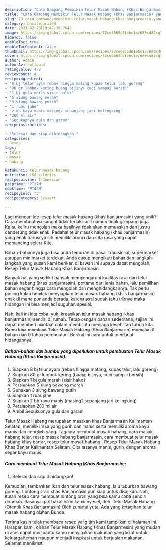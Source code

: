 ```yaml
---
description: "Cara Gampang Membikin Telur Masak Habang (Khas Banjarmasin) yang Lezat"
title: "Cara Gampang Membikin Telur Masak Habang (Khas Banjarmasin) yang Lezat"
slug: 73-cara-gampang-membikin-telur-masak-habang-khas-banjarmasin-yang-lezat
category: Uncategorized
date: 2023-02-23T19:47:30.764Z
image: https://img-global.cpcdn.com/recipes/72ce6085d61ebc1e/680x482cq70/telur-masak-habang-khas-banjarmasin-foto-resep-utama.jpg
hideToc: false
enableToc: true
enableTocContent: false
thumbnail: https://img-global.cpcdn.com/recipes/72ce6085d61ebc1e/680x482cq70/telur-masak-habang-khas-banjarmasin-foto-resep-utama.jpg
cover: https://img-global.cpcdn.com/recipes/72ce6085d61ebc1e/680x482cq70/telur-masak-habang-khas-banjarmasin-foto-resep-utama.jpg
author: Admin
authorAv: notfound
ratingvalue: 4.8
reviewcount: 4
recipeingredient:
- "8 bj telur ayam rebus hingga matang kupas telur lalu goreng"
- "80 gr lombok kering buang bijinya cuci sampai bersih"
- "1 bj gula merah sisir halus"
- "5 siung bawang merah"
- "3 siung bawang putih"
- "1 ruas jahe"
- "2 bh kayu manis masing2 sepanjang jari kelingking"
- "200 ml air"
- "Secukupnya gula dan garam"
recipeinstructions:

- "Selesai dan siap dihidangkan!"
categories:
- Resep
tags:
- telur
- masak
- habang

katakunci: telur masak habang 
nutrition: 158 calories
recipecuisine: Indonesian
preptime: "PT27M"
cooktime: "PT45M"
recipeyield: "3"
recipecategory: Dessert

---
```





Lagi mencari ide resep telur masak habang (khas banjarmasin) yang unik? Cara membuatnya sangat tidak terlalu sulit namun tidak gampang juga. Kalau keliru mengolah maka hasilnya tidak akan memuaskan dan justru cenderung tidak enak. Padahal telur masak habang (khas banjarmasin) yang enak harusnya sih memiliki aroma dan cita rasa yang dapat memancing selera Kita.





Bahan-bahannya juga bisa anda temukan di pasar tradisional, supermarket ataupun minimarket terdekat. Anda cukup mengikuti bahan dan langkah-langkah yang sudah kami berikan di bawah ini supaya dapat mengolah. Resep Telur Masak Habang Khas Banjarmasin.

Banyak hal yang sedikit banyak mempengaruhi kualitas rasa dari telur masak habang (khas banjarmasin), pertama dari jenis bahan, lalu pemilihan bahan segar hingga cara mengolah dan menghidangkannya. Tak perlu pusing kalau hendak menyiapkan telur masak habang (khas banjarmasin) enak di mana pun anda berada, karena asal sudah tahu triknya maka hidangan ini bisa menjadi suguhan spesial.






Nah, kali ini kita coba, yuk, kreasikan telur masak habang (khas banjarmasin) sendiri di rumah. Tetap dengan bahan sederhana, sajian ini dapat memberi manfaat dalam membantu menjaga kesehatan tubuh kita. Kamu bisa membuat Telur Masak Habang (Khas Banjarmasin) memakai 9 bahan dan 0 tahap pembuatan. Berikut ini cara untuk membuat hidangannya.

<!--inarticleads1-->

##### Bahan-bahan dan bumbu yang diperlukan untuk pembuatan Telur Masak Habang (Khas Banjarmasin):

1. Siapkan 8 bj telur ayam (rebus hingga matang, kupas telur, lalu goreng)
1. Siapkan 80 gr lombok kering (buang bijinya, cuci sampai bersih)
1. Siapkan 1 bj gula merah (sisir halus)
1. Persiapkan 5 siung bawang merah
1. Gunakan 3 siung bawang putih
1. Siapkan 1 ruas jahe
1. Siapkan 2 bh kayu manis (masing2 sepanjang jari kelingking)
1. Persiapkan 200 ml air
1. Ambil Secukupnya gula dan garam


Telur Masak Habang merupakan masakan khas Banjarmasin Kalimantan Selatan, memiliki rasa yang gurih dan manis serta memiliki aroma kayu manis dan cengkeh yang. Tagcara membuat masak habang, cara masak habang telur, resep masak habang banjarmasin, cara membuat telur masak habang khas banjar, resep telur masak habang,. Resep Telur Masak Habang Khas Banjar Kalimantan Selatan. Cita rasanya manis, gurih, dengan aroma segar kayu manis. 

<!--inarticleads2-->

##### Cara membuat Telur Masak Habang (Khas Banjarmasin):


1. Selesai dan siap dihidangkan!

Kemudian, tambahkan ikan dan telur masak habang, lalu taburkan bawang goreng. Lontong orari khas Banjarmasin pun siap untuk disajikan. Nah, itulah resep cara membuat lontong orari yang bisa kamu coba sendiri dirumah. Rasanya gak bakal bikin kamu nyesel, deh. Telur Masak Habang (Otentik Khas Banjarmasin) Oleh zuniatul yuta, Ada yang ketagihan telur masak habang olahan Bunda. 

Terima kasih telah membaca resep yang tim kami tampilkan di halaman ini. Harapan kami, olahan Telur Masak Habang (Khas Banjarmasin) yang mudah di atas dapat membantu kamu menyiapkan makanan yang lezat untuk keluarga/teman maupun menjadi inspirasi untuk berjualan makanan. Selamat menikmati
